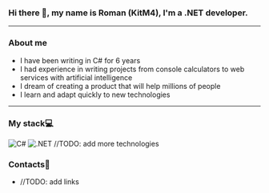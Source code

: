 ### Hi there  👋, my name is Roman (KitM4), I'm a .NET developer.
---
### About me
* I have been writing in C# for 6 years
* I had experience in writing projects from console calculators to web services with artificial intelligence
* I dream of creating a product that will help millions of people
* I learn and adapt quickly to new technologies

---
### My stack💻
![C#](https://img.shields.io/badge/c%23-%23239120.svg?style=for-the-badge&logo=c-sharp&logoColor=white)
![.NET](https://img.shields.io/badge/.NET-5C2D91?style=for-the-badge&logo=.net&logoColor=white)
//TODO: add more technologies

### Contacts🔗
* //TODO: add links
